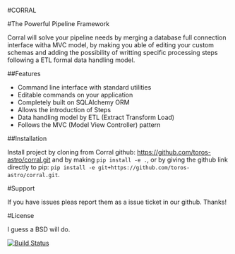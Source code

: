 #CORRAL

#The Powerful Pipeline Framework

Corral will solve your pipeline needs by merging a database full connection interface witha MVC model, by making you able of editing your custom schemas and adding the possibility of writting specific processing steps following a ETL formal data handling model.

##Features

* Command line interface with standard utilities
* Editable commands on your application
* Completely built on SQLAlchemy ORM
* Allows the introduction of Steps 
* Data handling model by ETL (Extract Transform Load)
* Follows the MVC (Model View Controller) pattern

##Installation 

Install project by cloning from Corral github: https://github.com/toros-astro/corral.git and by making `pip install -e .`, or by giving the github link directly to pip: `pip install -e git+https://github.com/toros-astro/corral.git`.

#Support 

If you have issues pleas report them as a issue ticket in our github. Thanks!

#License

I guess a BSD will do.

[![Build Status](https://travis-ci.org/toros-astro/corral.svg?branch=master)](https://travis-ci.org/toros-astro/corral)
